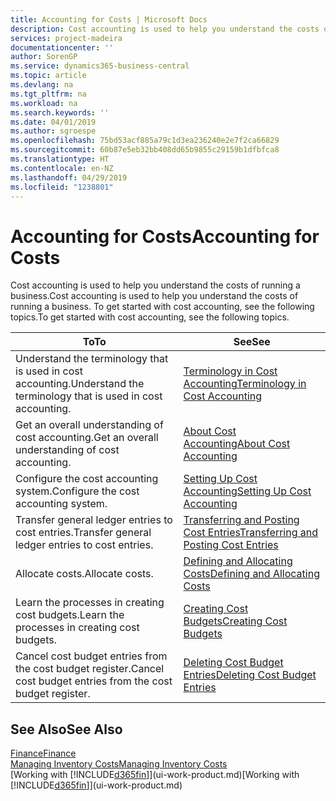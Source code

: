 ```yaml
---
title: Accounting for Costs | Microsoft Docs
description: Cost accounting is used to help you understand the costs of running a business. To get started with cost accounting, see the following topics.
services: project-madeira
documentationcenter: ''
author: SorenGP
ms.service: dynamics365-business-central
ms.topic: article
ms.devlang: na
ms.tgt_pltfrm: na
ms.workload: na
ms.search.keywords: ''
ms.date: 04/01/2019
ms.author: sgroespe
ms.openlocfilehash: 75bd53acf885a79c1d3ea236240e2e7f2ca66829
ms.sourcegitcommit: 60b87e5eb32bb408dd65b9855c29159b1dfbfca8
ms.translationtype: HT
ms.contentlocale: en-NZ
ms.lasthandoff: 04/29/2019
ms.locfileid: "1238801"
---
```

# <a name="accounting-for-costs"></a><span data-ttu-id="a71fd-104">Accounting for Costs</span><span class="sxs-lookup"><span data-stu-id="a71fd-104">Accounting for Costs</span></span>
<span data-ttu-id="a71fd-105">Cost accounting is used to help you understand the costs of running a business.</span><span class="sxs-lookup"><span data-stu-id="a71fd-105">Cost accounting is used to help you understand the costs of running a business.</span></span> <span data-ttu-id="a71fd-106">To get started with cost accounting, see the following topics.</span><span class="sxs-lookup"><span data-stu-id="a71fd-106">To get started with cost accounting, see the following topics.</span></span>  

|<span data-ttu-id="a71fd-107">To</span><span class="sxs-lookup"><span data-stu-id="a71fd-107">To</span></span>|<span data-ttu-id="a71fd-108">See</span><span class="sxs-lookup"><span data-stu-id="a71fd-108">See</span></span>|  
|--------|---------|  
|<span data-ttu-id="a71fd-109">Understand the terminology that is used in cost accounting.</span><span class="sxs-lookup"><span data-stu-id="a71fd-109">Understand the terminology that is used in cost accounting.</span></span>|[<span data-ttu-id="a71fd-110">Terminology in Cost Accounting</span><span class="sxs-lookup"><span data-stu-id="a71fd-110">Terminology in Cost Accounting</span></span>](finance-terminology-in-cost-accounting.md)|  
|<span data-ttu-id="a71fd-111">Get an overall understanding of cost accounting.</span><span class="sxs-lookup"><span data-stu-id="a71fd-111">Get an overall understanding of cost accounting.</span></span>|[<span data-ttu-id="a71fd-112">About Cost Accounting</span><span class="sxs-lookup"><span data-stu-id="a71fd-112">About Cost Accounting</span></span>](finance-about-cost-accounting.md)|  
|<span data-ttu-id="a71fd-113">Configure the cost accounting system.</span><span class="sxs-lookup"><span data-stu-id="a71fd-113">Configure the cost accounting system.</span></span>|[<span data-ttu-id="a71fd-114">Setting Up Cost Accounting</span><span class="sxs-lookup"><span data-stu-id="a71fd-114">Setting Up Cost Accounting</span></span>](finance-set-up-cost-accounting.md)|  
|<span data-ttu-id="a71fd-115">Transfer general ledger entries to cost entries.</span><span class="sxs-lookup"><span data-stu-id="a71fd-115">Transfer general ledger entries to cost entries.</span></span>|[<span data-ttu-id="a71fd-116">Transferring and Posting Cost Entries</span><span class="sxs-lookup"><span data-stu-id="a71fd-116">Transferring and Posting Cost Entries</span></span>](finance-transfer-and-post-cost-entries.md)|  
|<span data-ttu-id="a71fd-117">Allocate costs.</span><span class="sxs-lookup"><span data-stu-id="a71fd-117">Allocate costs.</span></span>|[<span data-ttu-id="a71fd-118">Defining and Allocating Costs</span><span class="sxs-lookup"><span data-stu-id="a71fd-118">Defining and Allocating Costs</span></span>](finance-define-and-allocate-costs.md)|  
|<span data-ttu-id="a71fd-119">Learn the processes in creating cost budgets.</span><span class="sxs-lookup"><span data-stu-id="a71fd-119">Learn the processes in creating cost budgets.</span></span>|[<span data-ttu-id="a71fd-120">Creating Cost Budgets</span><span class="sxs-lookup"><span data-stu-id="a71fd-120">Creating Cost Budgets</span></span>](finance-create-cost-budgets.md)|
|<span data-ttu-id="a71fd-121">Cancel cost budget entries from the cost budget register.</span><span class="sxs-lookup"><span data-stu-id="a71fd-121">Cancel cost budget entries from the cost budget register.</span></span>|[<span data-ttu-id="a71fd-122">Deleting Cost Budget Entries</span><span class="sxs-lookup"><span data-stu-id="a71fd-122">Deleting Cost Budget Entries</span></span>](finance-how-to-delete-cost-budget-entries.md)| 


## <a name="see-also"></a><span data-ttu-id="a71fd-123">See Also</span><span class="sxs-lookup"><span data-stu-id="a71fd-123">See Also</span></span>  
[<span data-ttu-id="a71fd-124">Finance</span><span class="sxs-lookup"><span data-stu-id="a71fd-124">Finance</span></span>](finance.md)  
[<span data-ttu-id="a71fd-125">Managing Inventory Costs</span><span class="sxs-lookup"><span data-stu-id="a71fd-125">Managing Inventory Costs</span></span>](finance-manage-inventory-costs.md)  
<span data-ttu-id="a71fd-126">[Working with [!INCLUDE[d365fin](includes/d365fin_md.md)]](ui-work-product.md)</span><span class="sxs-lookup"><span data-stu-id="a71fd-126">[Working with [!INCLUDE[d365fin](includes/d365fin_md.md)]](ui-work-product.md)</span></span>
